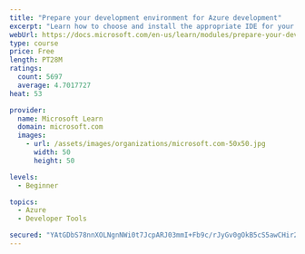 ```yaml
---
title: "Prepare your development environment for Azure development"
excerpt: "Learn how to choose and install the appropriate IDE for your requirements to help you build, deploy, monitor, and scale cloud-hosted solutions."
webUrl: https://docs.microsoft.com/en-us/learn/modules/prepare-your-dev-environment-for-azure-development/
type: course
price: Free
length: PT28M
ratings:
  count: 5697
  average: 4.7017727
heat: 53

provider:
  name: Microsoft Learn
  domain: microsoft.com
  images:
    - url: /assets/images/organizations/microsoft.com-50x50.jpg
      width: 50
      height: 50

levels:
  - Beginner

topics:
  - Azure
  - Developer Tools

secured: "YAtGDbS78nnXOLNgnNWi0t7JcpARJ03mmI+Fb9c/rJyGv0gOkB5cS5awCHir27WIFsgldTHtI6SCadHtGiJQwHepM8bxAIteOWjkTHT+6l7D+3vdHEAcXHWM7xCSkiEayDYPJx6STUAeCOjTBEdH8/SPYT3jGOeght348JEJpl6URrSZgchYhcN75jR8e24FudDnAxsTGbHUbbcWw9PHD48QI3zKOn4/t65pLMyxIVBAdylOH0iXoEKBtqJ58HqGHSFB4h4qjuJfjUWXDhyV+ypseIzbnbA0I3eHdn20g/cM/S/laSS1/QJR/OooVzJJCO7A7YGk4/kOAu14mrBio5kT7BVpsq8P5/BLDyVtjdvnccnsOPFbLrKKFDVbYqvX2kHtEOn1F0GmHVIkavRPtxkQ9u7mwp5PFZUXWgfydv0=;hovBB6rrZfOAk+GT7OJmXg=="
---
```


